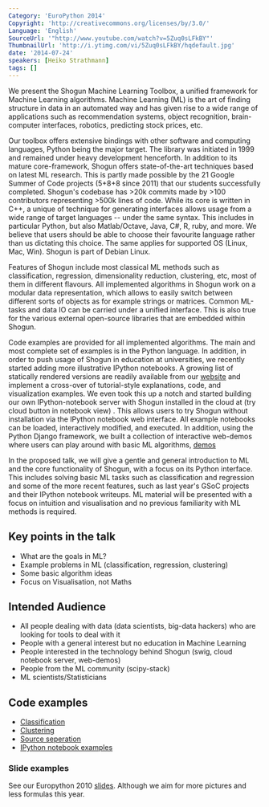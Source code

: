 ```yaml
---
Category: 'EuroPython 2014'
Copyright: 'http://creativecommons.org/licenses/by/3.0/'
Language: 'English'
SourceUrl: '"http://www.youtube.com/watch?v=5Zuq0sLFkBY"'
ThumbnailUrl: 'http://i.ytimg.com/vi/5Zuq0sLFkBY/hqdefault.jpg'
date: '2014-07-24'
speakers: [Heiko Strathmann]
tags: []
---
```

We present the Shogun Machine Learning Toolbox, a unified framework for Machine Learning  algorithms. Machine Learning (ML) is the art of finding structure in data in an automated way and has given rise to a wide range of applications such as recommendation systems, object recognition, brain-computer interfaces, robotics, predicting stock prices, etc.

Our toolbox offers extensive bindings with other software and computing languages, Python being the major target. The library was initiated in 1999 and remained under heavy development henceforth. In addition to its mature core-framework, Shogun offers state-of-the-art techniques based on latest ML research. This is partly made possible by the 21 Google Summer of Code projects (5+8+8 since 2011) that our students successfully completed. Shogun's codebase has >20k commits made by >100 contributors representing >500k lines of code. While its core is written in C++, a unique of technique for generating interfaces allows usage from a wide range of target languages -- under the same syntax. This includes in particular Python, but also Matlab/Octave, Java, C#, R, ruby, and more. We believe that users should be able to choose their favourite language rather than us dictating this choice. The same applies for supported OS (Linux, Mac, Win). Shogun is part of Debian Linux.

Features of Shogun include most classical ML methods such as classification, regression, dimensionality reduction, clustering, etc, most of them in different flavours. All implemented algorithms in Shogun work on a modular data representation, which allows to easily switch between different sorts of objects as for example strings or matrices. Common ML-tasks and data IO can be carried under a unified interface. This is also true for the various external open-source libraries that are embedded within Shogun.

Code examples are provided for all implemented algorithms. The main and most complete set of examples is in the Python language. In addition, in order to push usage of Shogun in education at universities, we recently started adding more illustrative IPython notebooks. A growing list of statically rendered versions are readily available from our [website](http://www.shogun-toolbox.org/page/documentation/notebook) and implement a cross-over of tutorial-style explanations, code, and visualization examples. We even took this up a notch and started building our own IPython-notebook server with Shogun installed in the cloud at (try cloud button in notebook view) . This allows users to try Shogun without installation via the IPython notebook web interface. All example notebooks can be loaded, interactively modified, and executed. In addition, using the Python Django framework, we built a collection of interactive web-demos where users can play around with basic ML algorithms, [demos](http://www.shogun-toolbox.org/page/documentation/demo)

In the proposed talk, we will give a gentle and general introduction to ML and the core functionality of Shogun, with a focus on its Python interface. This includes solving basic ML tasks such as classification and regression and some of the more recent features, such as last year's GSoC projects and their IPython notebook writeups. ML material will be presented with a focus on intuition and visualisation and no previous familiarity with ML methods is required.

## Key points in the talk

 * What are the goals in ML?
 * Example problems in ML (classification, regression, clustering)
 * Some basic algorithm ideas
 * Focus on Visualisation, not Maths

## Intended Audience

* All people dealing with data (data scientists, big-data hackers) who are looking for tools to deal with it
 * People with a general interest but no education in Machine Learning
 * People interested in the technology behind Shogun (swig, cloud notebook server, web-demos)
 * People from the ML community (scipy-stack)
 * ML scientists/Statisticians

## Code examples

 * [Classification](https://github.com/shogun-toolbox/shogun/blob/develop/examples/undocumented/python_modular/classifier_libsvm_modular.py)
 * [Clustering](https://github.com/shogun-toolbox/shogun/blob/develop/examples/undocumented/python_modular/graphical/em_2d_gmm.py)
 * [Source seperation](https://github.com/shogun-toolbox/shogun/blob/develop/examples/undocumented/python_modular/graphical/converter_jade_bss.py)
 * [IPython notebook examples](http://www.shogun-toolbox.org/page/documentation/notebook)

### Slide examples
See our Europython 2010 [slides](https://www.dropbox.com/sh/jvl4ra885usu4ii/WIoJccXA5r/talk.pdf). Although we aim for more pictures and less formulas this year. 